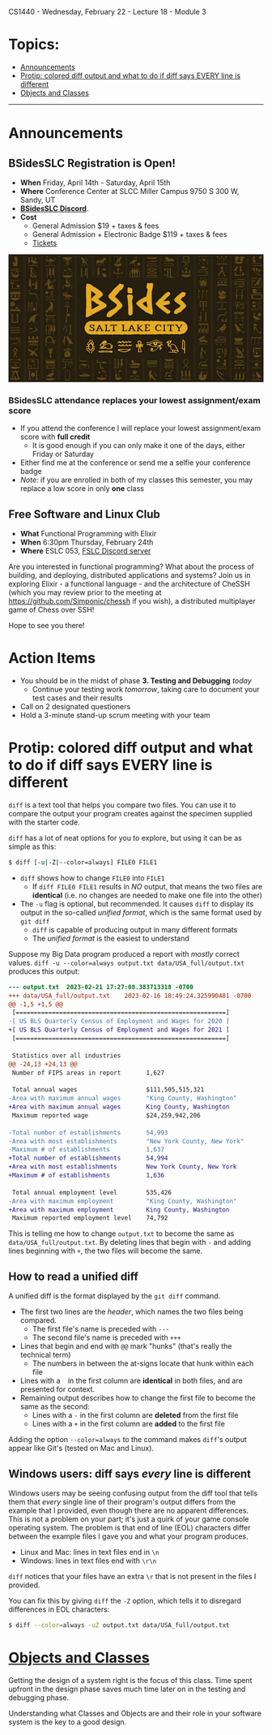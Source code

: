 CS1440 - Wednesday, February 22 - Lecture 18 - Module 3

# Topics:
* [Announcements](#announcements)
* [Protip: colored diff output and what to do if diff says EVERY line is different](#protip-colored-diff-output-and-what-to-do-if-diff-says-every-line-is-different)
* [Objects and Classes](#objects-and-classes)


------------------------------------------------------------
# Announcements

## BSidesSLC Registration is Open!

*   **When**  Friday, April 14th - Saturday, April 15th
*   **Where** Conference Center at SLCC Miller Campus 9750 S 300 W, Sandy, UT
*   [**BSidesSLC Discord**](https://discord.com/invite/hBcnv9gb73).
*   **Cost**  
    *   General Admission $19 + taxes & fees
    *   General Admission + Electronic Badge $119 + taxes & fees
    *   [Tickets](https://www.eventbrite.com/e/bsidesslc-2023-tickets-527264701917)

![](./02-bsides-logo.png)


### BSidesSLC attendance replaces your lowest assignment/exam score

*   If you attend the conference I will replace your lowest assignment/exam score with **full credit**
    *   It is good enough if you can only make it one of the days, either Friday or Saturday
*   Either find me at the conference or send me a selfie your conference badge
*   *Note:* if you are enrolled in both of my classes this semester, you may replace a low score in only **one** class


## Free Software and Linux Club

*   **What**  Functional Programming with Elixir
*   **When**  6:30pm Thursday, February 24th
*   **Where** ESLC 053, [FSLC Discord server](https://discord.gg/GKWhbVDN38)

Are you interested in functional programming? What about the process of building, and deploying, distributed applications and systems?
Join us in exploring Elixir - a functional language - and the architecture of CheSSH (which you may review prior to the meeting at https://github.com/Simponic/chessh if you wish), a distributed multiplayer game of Chess over SSH!

Hope to see you there! 


# Action Items

*   You should be in the midst of phase **3. Testing and Debugging** *today*
    *   Continue your testing work *tomorrow*, taking care to document your test cases and their results
*	Call on 2 designated questioners
*	Hold a 3-minute stand-up scrum meeting with your team



# Protip: colored diff output and what to do if diff says EVERY line is different

`diff` is a text tool that helps you compare two files.  You can use it to compare the output your program creates against the specimen supplied with the starter code.

`diff` has a lot of neat options for you to explore, but using it can be as simple as this:

```bash
$ diff [-u|-Z|--color=always] FILE0 FILE1
```

*   `diff` shows how to change `FILE0` into `FILE1`
    *   If `diff FILE0 FILE1` results in *NO* output, that means the two files are **identical** (i.e. no changes are needed to make one file into the other)
*   The `-u` flag is optional, but recommended.  It causes `diff` to display its output in the so-called *unified format*, which is the same format used by `git diff`
    *   `diff` is capable of producing output in many different formats
    *   The *unified format* is the easiest to understand


Suppose my Big Data program produced a report with *mostly* correct values.  `diff -u --color=always output.txt data/USA_full/output.txt` produces this output:

```diff
--- output.txt	2023-02-21 17:27:08.383713318 -0700
+++ data/USA_full/output.txt	2023-02-16 10:49:24.325990481 -0700
@@ -1,5 +1,5 @@
 [==========================================================]
-[ US BLS Quarterly Census of Employment and Wages for 2020 ]
+[ US BLS Quarterly Census of Employment and Wages for 2021 ]
 [==========================================================]
 
 Statistics over all industries
@@ -24,13 +24,13 @@
 Number of FIPS areas in report       1,627
 
 Total annual wages                   $111,505,515,321
-Area with maximum annual wages       "King County, Washington"
+Area with maximum annual wages       King County, Washington
 Maximum reported wage                $24,259,942,206
 
-Total number of establishments       54,993
-Area with most establishments        "New York County, New York"
-Maximum # of establishments          1,637
+Total number of establishments       54,994
+Area with most establishments        New York County, New York
+Maximum # of establishments          1,636
 
 Total annual employment level        535,426
-Area with maximum employment         "King County, Washington"
+Area with maximum employment         King County, Washington
 Maximum reported employment level    74,792
```

This is telling me how to change `output.txt` to become the same as `data/USA_full/output.txt`.  By deleting lines that begin with `-` and adding lines beginning with `+`, the two files will become the same.


## How to read a unified diff

A unified diff is the format displayed by the `git diff` command.

*   The first two lines are the *header*, which names the two files being compared.
    *   The first file's name is preceded with `---`
    *   The second file's name is preceded with `+++`
*   Lines that begin and end with `@@` mark "hunks" (that's really the technical term)
    *   The numbers in between the at-signs locate that hunk within each file
*   Lines with a ` ` in the first column are **identical** in both files, and are presented for context.
*   Remaining output describes how to change the first file to become the same as the second:
    *   Lines with a `-` in the first column are **deleted** from the first file
    *   Lines with a `+` in the first column are **added** to the first file

Adding the option `--color=always` to the command makes `diff`'s output appear like Git's (tested on Mac and Linux).


## Windows users: diff says *every* line is different

Windows users may be seeing confusing output from the diff tool that tells them that *every* single line of their program's output differs from the example that I provided, even though there are no apparent differences.  This is not a problem on your part; it's just a quirk of your game console operating system.  The problem is that end of line (EOL) characters differ between the example files I gave you and what your program produces.

*   Linux and Mac: lines in text files end in `\n`
*   Windows: lines in text files end with `\r\n`

`diff` notices that your files have an extra `\r` that is not present in the files I provided.

You can fix this by giving `diff` the `-Z` option, which tells it to disregard differences in EOL characters:

```bash
$ diff --color=always -uZ output.txt data/USA_full/output.txt
```



# [Objects and Classes](../Objects_and_Classes.md)

Getting the design of a system right is the focus of this class.  Time spent upfront in the design phase saves much time later on in the testing and debugging phase.

Understanding what Classes and Objects are and their role in your software system is the key to a good design.



